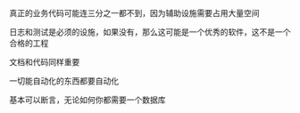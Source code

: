 真正的业务代码可能连三分之一都不到，因为辅助设施需要占用大量空间

日志和测试是必须的设施，如果没有，那么这可能是一个优秀的软件，这不是一个合格的工程

文档和代码同样重要

一切能自动化的东西都要自动化

基本可以断言，无论如何你都需要一个数据库